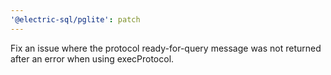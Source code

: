 ```yaml
---
'@electric-sql/pglite': patch
---
```


Fix an issue where the protocol ready-for-query message was not returned after an error when using execProtocol.
